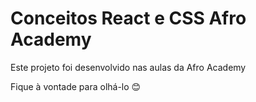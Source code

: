 # Conceitos React e CSS Afro Academy

Este projeto foi desenvolvido nas aulas da Afro Academy

Fique à vontade para olhá-lo 😊
